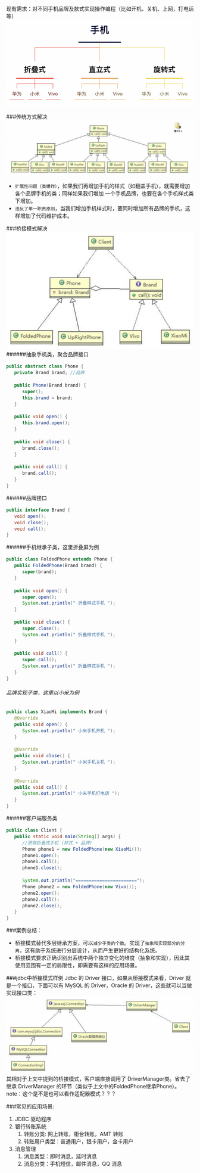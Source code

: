 现有需求：对不同手机品牌及款式实现操作编程（比如开机、关机、上网，打电话等）
![](不同手机品牌及款式问题.png)

###传统方式解决
![](传统方式解决.png)
- `扩展性问题（类爆炸）`，如果我们再增加手机的样式（如翻盖手机），就需要增加各个品牌手机的类；同样如果我们增加 一个手机品牌，也要在各个手机样式类下增加。 
- `违反了单一职责原则`，当我们增加手机样式时，要同时增加所有品牌的手机，这样增加了代码维护成本。

###桥接模式解决
![](桥接模式解决.png)
######抽象手机类，聚合品牌接口
```java
public abstract class Phone {
   private Brand brand; //品牌

   public Phone(Brand brand) {
      super();
      this.brand = brand;
   }

   public void open() {
      this.brand.open();
   }

   public void close() {
      brand.close();
   }

   public void call() {
      brand.call();
   }
}
```

######品牌接口
```java
public interface Brand {
   void open();
   void close();
   void call();
}
```

######手机继承子类，这里折叠屏为例

```java
public class FoldedPhone extends Phone {
   public FoldedPhone(Brand brand) {
      super(brand);
   }

   public void open() {
      super.open();
      System.out.println(" 折叠样式手机 ");
   }

   public void close() {
      super.close();
      System.out.println(" 折叠样式手机 ");
   }

   public void call() {
      super.call();
      System.out.println(" 折叠样式手机 ");
   }
}
```

###### 品牌实现子类，这里以小米为例
```java
public class XiaoMi implements Brand {
   @Override
   public void open() {
      System.out.println(" 小米手机开机 ");
   }

   @Override
   public void close() {
      System.out.println(" 小米手机关机 ");
   }

   @Override
   public void call() {
      System.out.println(" 小米手机打电话 ");
   }
}
```

######客户端服务类
```java
public class Client {
   public static void main(String[] args) {
      //获取折叠式手机 (样式 + 品牌)
      Phone phone1 = new FoldedPhone(new XiaoMi());
      phone1.open();
      phone1.call();
      phone1.close();

      System.out.println("=======================");
      Phone phone2 = new FoldedPhone(new Vivo());
      phone2.open();
      phone2.call();
      phone2.close();
   }
}
```

###案例总结：
- 桥接模式替代多层继承方案，可以`减少子类的个数`。实现了`抽象和实现部分的分离`，这有助于系统进行分层设计，从而产生更好的结构化系统。
- 桥接模式要求正确识别出系统中两个独立变化的维度（抽象和实现），因此其使用范围有一定的局限性，即需要有这样的应用场景。

###jdbc中桥接模式样例
Jdbc 的 Driver 接口，如果从桥接模式来看，Driver 就是一个接口，下面可以有 MySQL 的 Driver，Oracle 的 Driver，这些就可以当做实现接口类：
![](jdbc桥接模式实现uml图.png)
其相对于上文中提到的桥接模式，客户端直接调用了 DriverManager类。省去了继承 DriverManager 的环节（类似于上文中的FoldedPhone继承Phone）。
note：这个是不是也可以看作适配器模式？？？

###常见的应用场景: 
1) JDBC 驱动程序 
2) 银行转账系统 
   1) 转账分类: 网上转账，柜台转账，AMT 转账 
   2) 转账用户类型：普通用户，银卡用户，金卡用户
3) 消息管理
   1) 消息类型：即时消息，延时消息 
   2) 消息分类：手机短信，邮件消息，QQ 消息